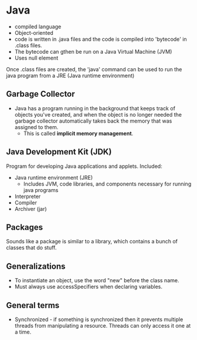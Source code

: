 # Java
- compiled language
- Object-oriented 
- code is written in .java files and the code is compiled into 'bytecode' in .class files. 
- The bytecode can gthen be run on a Java Virtual Machine (JVM)
- Uses null element

Once .class files are created, the 'java' command can be used to run the java program from a JRE (Java runtime environment)

## Garbage Collector
- Java has a program running in the background that keeps track of objects you've created, and when the object is no longer needed the garbage collector automatically takes back the memory that was assigned to them.
  - This is called **implicit memory management**.

## Java Development Kit (JDK)
Program for developing Java applications and applets. Included:
  - Java runtime environment (JRE)
    - Includes JVM, code libraries, and components necessary for running java programs
  - Interpreter 
  - Compiler
  - Archiver (jar)

## Packages
Sounds like a package is similar to a library, which contains a bunch of classes that do stuff. 

## Generalizations
* To instantiate an object, use the word "new" before the class name. 
* Must always use accessSpecifiers when declaring variables.

## General terms 
* Synchronized - if something is synchronized then it prevents multiple threads from manipulating a resource. Threads can only access it one at a time. 


